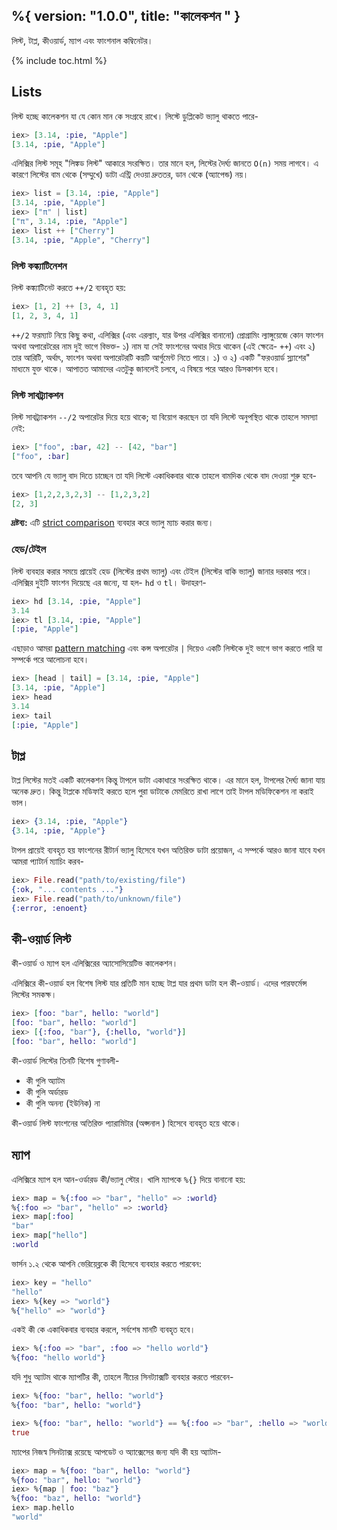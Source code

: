 %{
  version: "1.0.0",
  title: "কালেকশন "
}
---

লিস্ট, টাপ্ল, কীওয়ার্ড, ম্যাপ এবং ফাংশনাল কম্বিনেটর।

{% include toc.html %}

## Lists

লিস্ট হচ্ছে কালেকশন যা যে কোন মান কে সংগ্রহে রাখে। লিস্টে ডুপ্লিকেট ভ্যালু থাকতে পারে-
 
```elixir
iex> [3.14, :pie, "Apple"]
[3.14, :pie, "Apple"]
```

এলিক্সির লিস্ট সমূহ "লিঙ্কড লিস্ট" আকারে সংরক্ষিত। তার মানে হল, লিস্টের দৈর্ঘ্য জানতে  `O(n)` সময় লাগবে। এ কারণে লিস্টের বাম থেকে (সম্মুখে) ডাটা এন্ট্রি দেওয়া দ্রুততর, ডান থেকে (অ্যাপেন্ড) নয়।

```elixir
iex> list = [3.14, :pie, "Apple"]
[3.14, :pie, "Apple"]
iex> ["π" | list]
["π", 3.14, :pie, "Apple"]
iex> list ++ ["Cherry"]
[3.14, :pie, "Apple", "Cherry"]
```


### লিস্ট কঙ্ক্যাটিনেশন

লিস্ট কঙ্ক্যাটিনেট করতে `++/2` ব্যবহৃত হয়:

```elixir
iex> [1, 2] ++ [3, 4, 1]
[1, 2, 3, 4, 1]
```

`++/2` ফরম্যাট নিয়ে কিছু কথা, এলিক্সির (এবং এরল্যাং, যার উপর এলিক্সির বানানো) প্রোগ্রামিং ল্যাঙ্গুয়েজে কোন ফাংশন অথবা অপারেটরের নাম দুই ভাগে বিভক্ত- ১) নাম যা সেই ফাংশনের অথার দিয়ে থাকেন (এই ক্ষেত্রে- `++`) এবং ২) তার আরিটি, অর্থাৎ, ফাংশন অথবা অপারেটরটি কয়টি আর্গুমেন্ট নিতে পারে। ১) ও ২) একটি "ফরওয়ার্ড স্ল্যাশের" মাধ্যমে যুক্ত থাকে। আপাতত আমাদের এতটুকু জানলেই চলবে, এ বিষয়ে পরে আরও ডিসকাশন হবে।

### লিস্ট সাবট্র্যাকশন

লিস্ট সাবট্র্যাকশন  `--/2` অপারেটর দিয়ে হয়ে থাকে; যা বিয়োগ করছেন তা যদি লিস্টে অনুপস্থিত থাকে তাহলে সমস্যা নেই:

```elixir
iex> ["foo", :bar, 42] -- [42, "bar"]
["foo", :bar]
```

তবে আপনি যে ভ্যালু বাদ দিতে চাচ্ছেন তা যদি লিস্টে একাধিকবার থাকে তাহলে বামদিক থেকে বাদ দেওয়া শুরু হবে-

```elixir
iex> [1,2,2,3,2,3] -- [1,2,3,2]
[2, 3]
```

**দ্রষ্টব্য:** এটি [strict comparison](../basics/#comparison) ব্যবহার করে ভ্যালু ম্যাচ করার জন্য। 

### হেড/টেইল 

লিস্ট ব্যবহার করার সময়ে প্রায়েই হেড (লিস্টের প্রথম ভ্যালু) এবং টেইল (লিস্টের বাকি ভ্যালু) জানার দরকার পরে। এলিক্সির দুইটি ফাংশন দিয়েছে এর জন্যে, যা হল- `hd` ও `tl`। উদাহরণ-

```elixir
iex> hd [3.14, :pie, "Apple"]
3.14
iex> tl [3.14, :pie, "Apple"]
[:pie, "Apple"]
```

এছাড়াও আমরা [pattern matching](../pattern-matching/) এবং কন্স অপারেটর  `|` দিয়েও একটি লিস্টকে দুই ভাগে ভাগ করতে পারি যা সম্পর্কে পরে আলোচনা হবে। 

```elixir
iex> [head | tail] = [3.14, :pie, "Apple"]
[3.14, :pie, "Apple"]
iex> head
3.14
iex> tail
[:pie, "Apple"]
```

## টাপ্ল 

টাপ্ল লিস্টের মতই একটি কালেকশন কিন্তু টাপলে ডাটা একাধারে সংরক্ষিত থাকে। এর মানে হল, টাপলের দৈর্ঘ্য জানা যায় অনেক দ্রুত। কিন্তু টাপ্লকে মডিফাই করতে হলে পুরা ডাটাকে মেমরিতে রাখা লাগে তাই টাপল মডিফিকেশন না করাই ভাল।  
```elixir
iex> {3.14, :pie, "Apple"}
{3.14, :pie, "Apple"}
```
টাপল প্রায়েই ব্যবহৃত হয় ফাংশনের রীটার্ন ভ্যালু হিসেবে যখন অতিরিক্ত ডাটা প্রয়োজন, এ সম্পর্কে আরও জানা যাবে যখন আমরা প্যাটার্ন ম্যাচিং করব- 

```elixir
iex> File.read("path/to/existing/file")
{:ok, "... contents ..."}
iex> File.read("path/to/unknown/file")
{:error, :enoent}
```

## কী-ওয়ার্ড লিস্ট 

কী-ওয়ার্ড ও ম্যাপ হল এলিক্সিরের অ্যাসোসিয়েটিভ কালেকশন।

এলিক্সিরে কী-ওয়ার্ড হল বিশেষ লিস্ট যার প্রতিটি মান হচ্ছে টাপ্ল যার প্রথম ডাটা হল কী-ওয়ার্ড। এদের পারফর্মেন্স লিস্টের সমকক্ষ। 

```elixir
iex> [foo: "bar", hello: "world"]
[foo: "bar", hello: "world"]
iex> [{:foo, "bar"}, {:hello, "world"}]
[foo: "bar", hello: "world"]
```

কী-ওয়ার্ড লিস্টের তিনটি বিশেষ গুণাবলী- 

+ কী গুলি অ্যাটম
+ কী গুলি অর্ডারড
+ কী গুলি অনন্য (ইউনিক) না

কী-ওয়ার্ড লিস্ট ফাংশনের অতিরিক্ত প্যারামিটার (অপ্সনাল ) হিসেবে ব্যবহৃত হয়ে থাকে।
 
## ম্যাপ 

এলিক্সিরে ম্যাপ হল আন-ওর্ডারড কী/ভ্যালু স্টোর। খালি ম্যাপকে  `%{}` দিয়ে বানানো হয়:

```elixir
iex> map = %{:foo => "bar", "hello" => :world}
%{:foo => "bar", "hello" => :world}
iex> map[:foo]
"bar"
iex> map["hello"]
:world
```

ভার্সন  ১.২ থেকে  আপনি ভেরিয়েব্লকে কী হিসেবে ব্যবহার করতে পারবেন:

```elixir
iex> key = "hello"
"hello"
iex> %{key => "world"}
%{"hello" => "world"}
```

একই কী কে একাধিকবার ব্যবহার করলে, সর্বশেষ মানটি ব্যবহৃত হবে। 

```elixir
iex> %{:foo => "bar", :foo => "hello world"}
%{foo: "hello world"}
```

যদি শুধু অ্যাটম থাকে ম্যাপটির কী, তাহলে নীচের সিনট্যাক্সটি ব্যবহার করতে পারবেন- 

```elixir
iex> %{foo: "bar", hello: "world"}
%{foo: "bar", hello: "world"}

iex> %{foo: "bar", hello: "world"} == %{:foo => "bar", :hello => "world"}
true
```

ম্যাপের নিজস্ব সিনট্যাক্স রয়েছে আপডেট ও অ্যাক্সেসের জন্য যদি কী হয় অ্যাটম- 

```elixir
iex> map = %{foo: "bar", hello: "world"}
%{foo: "bar", hello: "world"}
iex> %{map | foo: "baz"}
%{foo: "baz", hello: "world"}
iex> map.hello
"world"
```
